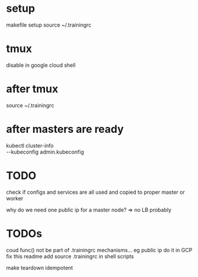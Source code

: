 
# setup
makefile setup
source ~/.trainingrc

# tmux
disable in google cloud shell

# after tmux
source ~/.trainingrc

# after masters are ready
kubectl cluster-info \
  --kubeconfig admin.kubeconfig

  # TODO
  check if configs and services are all used and copied to proper master or worker 

why do we need one public ip for a master node? => no LB probably

# TODOs
coud func() not be part of .trainingrc mechanisms... eg public ip
do it in GCP
fix this readme
add source .trainingrc in shell scripts

make teardown idempotent

